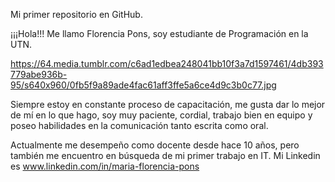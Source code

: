 Mi primer repositorio en GitHub.

¡¡¡Hola!!! Me llamo Florencia Pons, soy estudiante de Programación en la UTN.

https://64.media.tumblr.com/c6ad1edbea248041bb10f3a7d1597461/4db393779abe936b-95/s640x960/0fb5f9a89ade4fac61aff3ffe5a6ce4d9c3b0c77.jpg

Siempre estoy en constante proceso de capacitación, me gusta dar lo mejor de mí en lo que hago, soy muy paciente, cordial, trabajo bien en equipo y poseo habilidades en la comunicación tanto escrita como oral.

Actualmente me desempeño como docente desde hace 10 años, pero también me encuentro en búsqueda de mi primer trabajo en IT. Mi Linkedin es www.linkedin.com/in/maria-florencia-pons 
